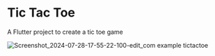 # Tic Tac Toe

A Flutter project to create a tic toe game

![Screenshot_2024-07-28-17-55-22-100-edit_com example tictactoe](https://github.com/user-attachments/assets/cc1490d1-5bf3-4039-be03-a1d124525f5a)
